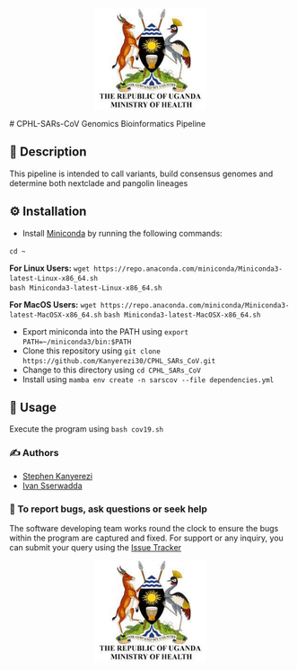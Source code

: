 <p align="middle">
<img width="200" height="180" src="resources/logo.jpg">
</p>
# CPHL-SARs-CoV Genomics Bioinformatics Pipeline

## 📝 Description

This pipeline is intended to call variants, build consensus genomes and determine both nextclade and pangolin lineages

## ⚙️ Installation

- Install [Miniconda](https://conda.io/miniconda.html) by running the following commands:

`cd ~`

**For Linux Users:** `wget https://repo.anaconda.com/miniconda/Miniconda3-latest-Linux-x86_64.sh`  
`bash Miniconda3-latest-Linux-x86_64.sh`

**For MacOS Users:** `wget https://repo.anaconda.com/miniconda/Miniconda3-latest-MacOSX-x86_64.sh`
`bash Miniconda3-latest-MacOSX-x86_64.sh`

- Export miniconda into the PATH using `export PATH=~/miniconda3/bin:$PATH`
- Clone this repository using `git clone https://github.com/Kanyerezi30/CPHL_SARs_CoV.git`
- Change to this directory using `cd CPHL_SARs_CoV`
- Install using `mamba env create -n sarscov --file dependencies.yml`

## 📀 Usage

Execute the program using `bash cov19.sh`

### ✍️ Authors

- [Stephen Kanyerezi](https://github.com/Kanyerezi30)
- [Ivan Sserwadda](https://github.com/GunzIvan28)

### 🐛 To report bugs, ask questions or seek help

The software developing team works round the clock to ensure the bugs within the program are captured and fixed. For support or any inquiry, you can submit your query using the [Issue Tracker](https://github.com/Kanyerezi30/CPHL_SARs_CoV/issues)

<p align="middle">
<img width="200" height="180" src="resources/logo.jpg">
</p>
